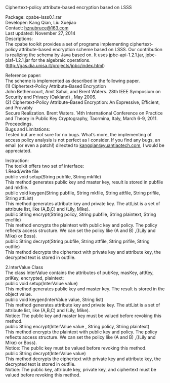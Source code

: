 Ciphertext-policy attribute-based encryption based on LSSS<br/> 

Package: cpabe-lsss0.1.rar<br/> 
Developer: Kang Qian, Liu Xuejiao<br/> 
Contact: hznubruce@163.com <br/> 
Last updated: November 27, 2014<br/> 
Descriptions: <br/> 
The cpabe toolkit provides a set of programs implementing ciphertext-policy attribute-based encryption scheme based on LSSS. Our contribution is realizing the schema by Java based on. It uses jpbc-api-1.2.1.jar, jpbc-plaf-1.2.1.jar for the algebraic operations. (http://gas.dia.unisa.it/projects/jpbc/index.html)<br/> 

Reference paper:<br/> 
The scheme is implemented as described in the following paper. <br/> 
(1) Ciphertext-Policy Attribute-Based Encryption<br/> 
John Bethencourt, Amit Sahai, and Brent Waters. 28th IEEE Symposium on Security and Privacy (Oakland) , May 2006. <br/> 
(2) Ciphertext-Policy Attribute-Based Encryption: An Expressive, Efficient, and Provably<br/> 
Secure Realization. Brent Waters. 14th International Conference on Practice and Theory in Public Key Cryptography, Taormina, Italy, March 6-9, 2011. Proceedings.<br/> 
Bugs and Limitations:<br/> 
Tested but are not sure for no bugs. What’s more, the implementing of access policy analysis is not perfect as I consider. If you find any bugs, an email (or even a patch!) directed to kangqian@yuantiaotech.com, I would be appreciated.<br/> 

Instruction:<br/> 
The toolkit offers two set of interface:<br/> 
1.Read/write file<br/> 
   public void setup(String pubfile, String mkfile)<br/> 
This method generates public key and master key, result is stored in pubfile and mkfile.<br/> 
   public void keygen(String pubfile, String mkfile, String attfile, String prifile, String attList)<br/> 
This method generates attribute key and private key. The attList is a set of attribute list, like (A,B,C) and (Lily, Mike).<br/> 
   public String encrypt(String policy, String pubfile, String plaintext, String encfile)<br/> 
This method encrypts the plaintext with public key and policy. The policy reflects access structure. We can set the policy like (A and B) ,((Lily and Mike) or Boss).<br/> 
   public String decrypt(String pubfile, String attfile, String prifile, String outfile)<br/> 
This method decrypts the ciphertext with private key and attribute key, the decrypted text is stored in outfile.<br/> 

2.InterValue Class<br/> 
The class InterValue contains the attributes of pubKey, masKey, attKey, priKey, encrypted, plaintext;<br/> 
   public void setup(InterValue value)<br/> 
This method generates public key and master key. The result is stored in the object value.<br/> 
   public void keygen(InterValue value, String list)<br/> 
	This method generates attribute key and private key. The attList is a set of attribute list, like (A,B,C) and (Lily, Mike).<br/> 
Notice: The public key and master key must be valued before revoking this method.<br/> 
   public String encrypt(InterValue value , String policy, String plaintext)<br/> 
This method encrypts the plaintext with public key and policy. The policy reflects access structure. We can set the policy like (A and B) ,((Lily and Mike) or Boss). <br/> 
Notice: The public key must be valued before revoking this method.<br/> 
   public String decrypt(InterValue value)<br/> 
This method decrypts the ciphertext with private key and attribute key, the decrypted text is stored in outfile.<br/> 
Notice: The public key, attribute key, private key, and ciphertext must be valued before revoking this method.<br/> 
